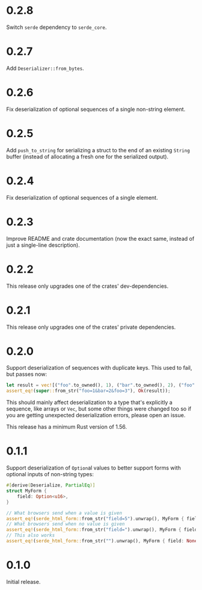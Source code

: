 # 0.2.8

Switch `serde` dependency to `serde_core`.

# 0.2.7

Add `Deserializer::from_bytes`.

# 0.2.6

Fix deserialization of optional sequences of a single non-string element.

# 0.2.5

Add `push_to_string` for serializing a struct to the end of an existing `String`
buffer (instead of allocating a fresh one for the serialized output).

# 0.2.4

Fix deserialization of optional sequences of a single element.

# 0.2.3

Improve README and crate documentation (now the exact same, instead of just a
single-line description).

# 0.2.2

This release only upgrades one of the crates' dev-dependencies.

# 0.2.1

This release only upgrades one of the crates' private dependencies.

# 0.2.0

Support deserialization of sequences with duplicate keys.
This used to fail, but passes now:

```rust
let result = vec![("foo".to_owned(), 1), ("bar".to_owned(), 2), ("foo".to_owned(), 3)];
assert_eq!(super::from_str("foo=1&bar=2&foo=3"), Ok(result));
```

This should mainly affect deserialization to a type that's explicitly a sequence, like arrays or `Vec`,
but some other things were changed too so if you are getting unexpected deserialization errors, please open an issue.

This release has a minimum Rust version of 1.56.

# 0.1.1

Support deserialization of `Option`al values to better support forms with optional inputs of non-string types:

```rust
#[derive(Deserialize, PartialEq)]
struct MyForm {
    field: Option<u16>,
}

// What browsers send when a value is given
assert_eq!(serde_html_form::from_str("field=5").unwrap(), MyForm { field: Some(5) });
// What browsers send when no value is given
assert_eq!(serde_html_form::from_str("field=").unwrap(), MyForm { field: None });
// This also works
assert_eq!(serde_html_form::from_str("").unwrap(), MyForm { field: None });
```

# 0.1.0

Initial release.
